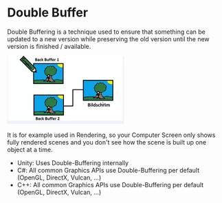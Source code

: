 # Double Buffer
Double Buffering is a technique used to ensure that something can be updated to a new version while preserving the old version until the new version is finished / available.

![double-buffer.png](double-buffer.png)

It is for example used in Rendering, so your Computer Screen only shows fully rendered scenes and you don't see how the scene is built up one object at a time.
- Unity: Uses Double-Buffering internally
- C#: All common Graphics APIs use Double-Buffering per default (OpenGL, DirectX, Vulcan, ...)
- C++: All common Graphics APIs use Double-Buffering per default (OpenGL, DirectX, Vulcan, ...)
